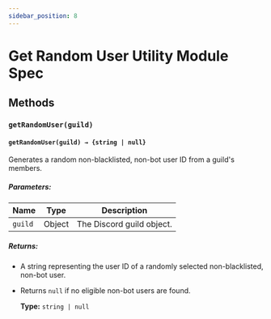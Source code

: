 ```yaml
---
sidebar_position: 8
---
```

Get Random User Utility Module Spec
=============================
## Methods

### `getRandomUser(guild)`

#### `getRandomUser(guild) → {string | null}`

Generates a random non-blacklisted, non-bot user ID from a guild's members.

##### Parameters:

| Name    | Type   | Description                           |
|---------|--------|---------------------------------------|
| `guild` | Object | The Discord guild object.             |

##### Returns:

- A string representing the user ID of a randomly selected non-blacklisted, non-bot user.
- Returns `null` if no eligible non-bot users are found.

  **Type:** `string | null`
